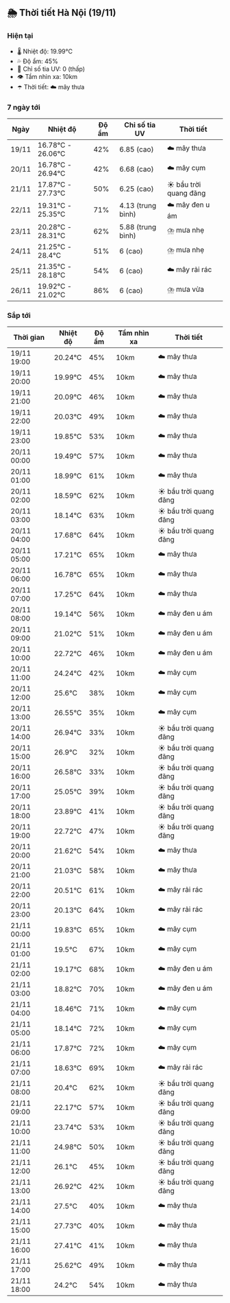 ## 🌦️ Thời tiết Hà Nội (19/11)

### Hiện tại

- 🌡️ Nhiệt độ: 19.99℃
- 💦 Độ ẩm: 45%
- 🌟 Chỉ số tia UV: 0 (thấp)
- 👁️ Tầm nhìn xa: 10km
- ☂️ Thời tiết: ☁️ mây thưa

### 7 ngày tới

| Ngày | Nhiệt độ | Độ ẩm | Chỉ số tia UV | Thời tiết |
| --- | --- | --- | --- | --- |
| 19/11 | 16.78℃ - 26.06℃ | 42% | 6.85 (cao) | ☁️ mây thưa |
| 20/11 | 16.78℃ - 26.94℃ | 42% | 6.68 (cao) | ☁️ mây cụm |
| 21/11 | 17.87℃ - 27.73℃ | 50% | 6.25 (cao) | ☀️ bầu trời quang đãng |
| 22/11 | 19.31℃ - 25.35℃ | 71% | 4.13 (trung bình) | ☁️ mây đen u ám |
| 23/11 | 20.28℃ - 28.31℃ | 62% | 5.88 (trung bình) | ⛈️ mưa nhẹ |
| 24/11 | 21.25℃ - 28.4℃ | 51% | 6 (cao) | ⛈️ mưa nhẹ |
| 25/11 | 21.35℃ - 28.18℃ | 54% | 6 (cao) | ☁️ mây rải rác |
| 26/11 | 19.92℃ - 21.02℃ | 86% | 6 (cao) | ⛈️ mưa vừa |

### Sắp tới

| Thời gian | Nhiệt độ | Độ ẩm | Tầm nhìn xa | Thời tiết |
| --- | --- | --- | --- | --- |
| 19/11 19:00 | 20.24℃ | 45% | 10km | ☁️ mây thưa |
| 19/11 20:00 | 19.99℃ | 45% | 10km | ☁️ mây thưa |
| 19/11 21:00 | 20.09℃ | 46% | 10km | ☁️ mây thưa |
| 19/11 22:00 | 20.03℃ | 49% | 10km | ☁️ mây thưa |
| 19/11 23:00 | 19.85℃ | 53% | 10km | ☁️ mây thưa |
| 20/11 00:00 | 19.49℃ | 57% | 10km | ☁️ mây thưa |
| 20/11 01:00 | 18.99℃ | 61% | 10km | ☁️ mây thưa |
| 20/11 02:00 | 18.59℃ | 62% | 10km | ☀️ bầu trời quang đãng |
| 20/11 03:00 | 18.14℃ | 63% | 10km | ☀️ bầu trời quang đãng |
| 20/11 04:00 | 17.68℃ | 64% | 10km | ☀️ bầu trời quang đãng |
| 20/11 05:00 | 17.21℃ | 65% | 10km | ☁️ mây thưa |
| 20/11 06:00 | 16.78℃ | 65% | 10km | ☁️ mây thưa |
| 20/11 07:00 | 17.25℃ | 64% | 10km | ☁️ mây thưa |
| 20/11 08:00 | 19.14℃ | 56% | 10km | ☁️ mây đen u ám |
| 20/11 09:00 | 21.02℃ | 51% | 10km | ☁️ mây đen u ám |
| 20/11 10:00 | 22.72℃ | 46% | 10km | ☁️ mây đen u ám |
| 20/11 11:00 | 24.24℃ | 42% | 10km | ☁️ mây cụm |
| 20/11 12:00 | 25.6℃ | 38% | 10km | ☁️ mây cụm |
| 20/11 13:00 | 26.55℃ | 35% | 10km | ☁️ mây cụm |
| 20/11 14:00 | 26.94℃ | 33% | 10km | ☀️ bầu trời quang đãng |
| 20/11 15:00 | 26.9℃ | 32% | 10km | ☀️ bầu trời quang đãng |
| 20/11 16:00 | 26.58℃ | 33% | 10km | ☀️ bầu trời quang đãng |
| 20/11 17:00 | 25.05℃ | 39% | 10km | ☀️ bầu trời quang đãng |
| 20/11 18:00 | 23.89℃ | 41% | 10km | ☀️ bầu trời quang đãng |
| 20/11 19:00 | 22.72℃ | 47% | 10km | ☀️ bầu trời quang đãng |
| 20/11 20:00 | 21.62℃ | 54% | 10km | ☁️ mây thưa |
| 20/11 21:00 | 21.03℃ | 58% | 10km | ☁️ mây thưa |
| 20/11 22:00 | 20.51℃ | 61% | 10km | ☁️ mây rải rác |
| 20/11 23:00 | 20.13℃ | 64% | 10km | ☁️ mây rải rác |
| 21/11 00:00 | 19.83℃ | 65% | 10km | ☁️ mây cụm |
| 21/11 01:00 | 19.5℃ | 67% | 10km | ☁️ mây cụm |
| 21/11 02:00 | 19.17℃ | 68% | 10km | ☁️ mây đen u ám |
| 21/11 03:00 | 18.82℃ | 70% | 10km | ☁️ mây đen u ám |
| 21/11 04:00 | 18.46℃ | 71% | 10km | ☁️ mây cụm |
| 21/11 05:00 | 18.14℃ | 72% | 10km | ☁️ mây cụm |
| 21/11 06:00 | 17.87℃ | 72% | 10km | ☁️ mây cụm |
| 21/11 07:00 | 18.63℃ | 69% | 10km | ☁️ mây rải rác |
| 21/11 08:00 | 20.4℃ | 62% | 10km | ☀️ bầu trời quang đãng |
| 21/11 09:00 | 22.17℃ | 57% | 10km | ☀️ bầu trời quang đãng |
| 21/11 10:00 | 23.74℃ | 53% | 10km | ☀️ bầu trời quang đãng |
| 21/11 11:00 | 24.98℃ | 50% | 10km | ☀️ bầu trời quang đãng |
| 21/11 12:00 | 26.1℃ | 45% | 10km | ☀️ bầu trời quang đãng |
| 21/11 13:00 | 26.92℃ | 42% | 10km | ☀️ bầu trời quang đãng |
| 21/11 14:00 | 27.5℃ | 40% | 10km | ☁️ mây thưa |
| 21/11 15:00 | 27.73℃ | 40% | 10km | ☁️ mây thưa |
| 21/11 16:00 | 27.41℃ | 41% | 10km | ☁️ mây thưa |
| 21/11 17:00 | 25.62℃ | 49% | 10km | ☁️ mây thưa |
| 21/11 18:00 | 24.2℃ | 54% | 10km | ☁️ mây thưa |
